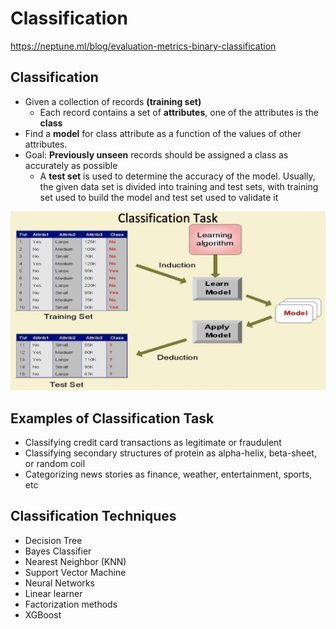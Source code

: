 # Classification

<https://neptune.ml/blog/evaluation-metrics-binary-classification>

## Classification

- Given a collection of records **(training set)**
  - Each record contains a set of **attributes**, one of the attributes is the **class**
- Find a **model** for class attribute as a function of the values of other attributes.
- Goal: **Previously unseen** records should be assigned a class as accurately as possible
  - A **test set** is used to determine the accuracy of the model. Usually, the given data set is divided into training and test sets, with training set used to build the model and test set used to validate it

![image](../../media/Classification-image1.jpg)

## Examples of Classification Task

- Classifying credit card transactions as legitimate or fraudulent
- Classifying secondary structures of protein as alpha-helix, beta-sheet, or random coil
- Categorizing news stories as finance, weather, entertainment, sports, etc

## Classification Techniques

- Decision Tree
- Bayes Classifier
- Nearest Neighbor (KNN)
- Support Vector Machine
- Neural Networks
- Linear learner
- Factorization methods
- XGBoost
